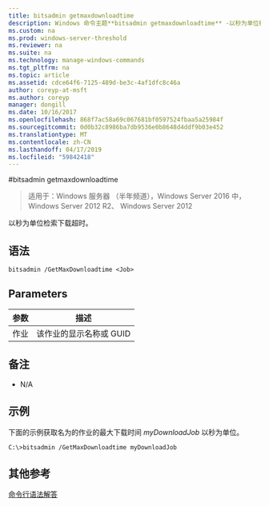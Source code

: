 ```yaml
---
title: bitsadmin getmaxdownloadtime
description: Windows 命令主题**bitsadmin getmaxdownloadtime** -以秒为单位检索下载超时。
ms.custom: na
ms.prod: windows-server-threshold
ms.reviewer: na
ms.suite: na
ms.technology: manage-windows-commands
ms.tgt_pltfrm: na
ms.topic: article
ms.assetid: cdce64f6-7125-489d-be3c-4af1dfc8c46a
author: coreyp-at-msft
ms.author: coreyp
manager: dongill
ms.date: 10/16/2017
ms.openlocfilehash: 868f7ac58a69c067681bf0597524fbaa5a25984f
ms.sourcegitcommit: 0d0b32c8986ba7db9536e0b8648d4ddf9b03e452
ms.translationtype: MT
ms.contentlocale: zh-CN
ms.lasthandoff: 04/17/2019
ms.locfileid: "59842418"
---
```

#<a name="bitsadmin-getmaxdownloadtime"></a>bitsadmin getmaxdownloadtime

>适用于：Windows 服务器 （半年频道），Windows Server 2016 中，Windows Server 2012 R2、 Windows Server 2012

以秒为单位检索下载超时。

## <a name="syntax"></a>语法

```
bitsadmin /GetMaxDownloadtime <Job> 
```

## <a name="parameters"></a>Parameters

|参数|描述|
|-------|--------|
|作业|该作业的显示名称或 GUID|

## <a name="remarks"></a>备注

-   N\/A

## <a name="BKMK_examples"></a>示例
下面的示例获取名为的作业的最大下载时间 *myDownloadJob* 以秒为单位。

```
C:\>bitsadmin /GetMaxDownloadtime myDownloadJob
```

## <a name="additional-references"></a>其他参考
[命令行语法解答](command-line-syntax-key.md)


